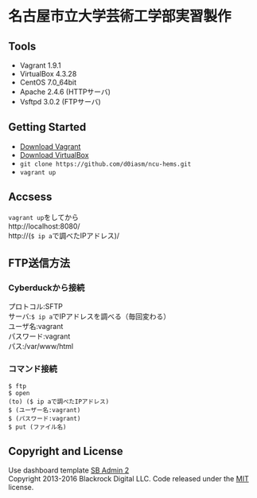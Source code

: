 # 名古屋市立大学芸術工学部実習製作

## Tools
* Vagrant 1.9.1
* VirtualBox 4.3.28
* CentOS 7.0_64bit
* Apache 2.4.6 (HTTPサーバ)
* Vsftpd 3.0.2 (FTPサーバ)

## Getting Started

* [Download Vagrant](https://www.vagrantup.com/downloads.html)  
* [Download VirtualBox](https://www.virtualbox.org/wiki/Downloads)  
* `git clone https://github.com/d0iasm/ncu-hems.git`  
* `vagrant up`  

## Accsess  
`vagrant up`をしてから  
http://localhost:8080/  
http://(`$ ip a`で調べたIPアドレス)/  

## FTP送信方法
### Cyberduckから接続  
プロトコル:SFTP  
サーバ:`$ ip a`でIPアドレスを調べる（毎回変わる）  
ユーザ名:vagrant  
パスワード:vagrant  
パス:/var/www/html  
  
### コマンド接続  
`$ ftp`  
`$ open`  
`(to) ($ ip aで調べたIPアドレス)`  
`$ (ユーザー名:vagrant)`  
`$ (パスワード:vagrant)`  
`$ put (ファイル名)`  

<!-- サーバー名:localhost.localdomain -->
<!-- ユーザー名:ftp-test -->
<!-- パスワード:ncuhems1357 -->



<!-- ## Using the Source Files -->

## Copyright and License

Use dashboard template [SB Admin 2](http://startbootstrap.com/template-overviews/sb-admin-2/)  
Copyright 2013-2016 Blackrock Digital LLC. Code released under the [MIT](https://github.com/BlackrockDigital/startbootstrap-sb-admin-2/blob/gh-pages/LICENSE) license.
